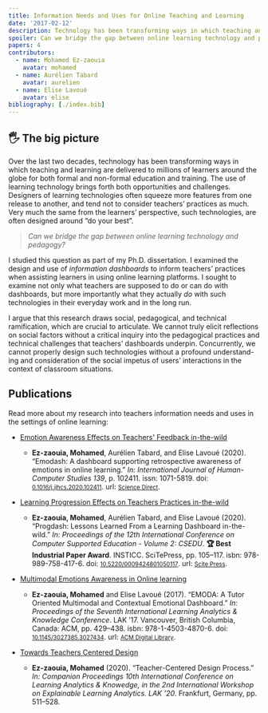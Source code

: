 ```yaml
---
title: Information Needs and Uses for Online Teaching and Learning
date: '2017-02-12'
description: Technology has been transforming ways in which teaching and learning are delivered. The use of learning technologies bring forth both opportunities and challenges. Designers of learning technologies often squeeze more features, and left with no time to consider teachers’ practices. Further, from the learners’ perspective, such technologies, are often designed around “do your best”.
spoiler: Can we bridge the gap between online learning technology and pedagogy?
papers: 4
contributors:
  - name: Mohamed Ez-zaouia
    avatar: mohamed
  - name: Aurélien Tabard
    avatar: aurelien
  - name: Elise Lavoué
    avatar: elise
bibliography: [./index.bib]
---
```


## 🖐️ The big picture

Over the last two decades, technology has been transforming ways in which teaching and learning are delivered to millions of learners around the globe for both formal and non-formal education and training. The use of learning technology brings forth both opportunities and challenges. Designers of learning technologies often squeeze more features from one release to another, and tend not to consider teachers’ practices as much. Very much the same from the learners’ perspective, such technologies, are often designed around “do your best”.

> *Can we bridge the gap between online learning technology and pedagogy?*

I studied this question as part of my Ph.D. dissertation. I examined the design and use of *information dashboards* to inform teachers’ practices when assisting learners in using online learning platforms. I sought to examine not only what teachers are supposed to do or can do with dashboards, but more importantly what they actually *do* with such technologies in their everyday work and in the long run.

I argue that this research draws social, pedagogical, and technical ramification, which are crucial to articulate. We cannot truly elicit reflections on social factors without a critical inquiry into the pedagogical practices and technical challenges that teachers’ dashboards underpin. Concurrently, we cannot properly design such technologies without a profound understand- ing and consideration of the social impetus of users’ interactions in the context of classroom situations.

## Publications
Read more about my research into teachers information needs and uses in the settings of online learning:

- [Emotion Awareness Effects on Teachers' Feedback in-the-wild](/papers/emotion-awareness-effects-on-teachers-feedback-in-the-wild/)
  - **Ez-zaouia, Mohamed**, Aurélien Tabard, and Elise Lavoué (2020). “Emodash: A dashboard supporting retrospective awareness of emotions in online learning.” *In: International Journal of Human-Computer Studies 139*, p. 102411. issn: 1071-5819. doi: <a href="https://doi.org/10.1016/j.ijhcs.2020.102411" target="_blank"><small>0.1016/j.ijhcs.2020.102411</small></a>. url: <a href="http://www.sciencedirect.com/science/article/pii/S1071581918305585" target="_blank"><small>Science Direct</small></a>.

- [Learning Progression Effects on Teachers Practices in-the-wild](/papers/learning-progression-effects-on-teachers-practices-in-the-wild/)
  - **Ez-zaouia, Mohamed**, Aurélien Tabard, and Elise Lavoué (2020). “Progdash: Lessons Learned From a Learning Dashboard in-the-wild.” *In: Proceedings of the 12th International Conference on Computer Supported Education - Volume 2: CSEDU*. **🏆 Best Industrial Paper Award**. INSTICC. SciTePress, pp. 105–117. isbn: 978-989-758-417-6. doi: <a href="https://doi.org/10.5220/0009424801050117" target="_blank"><small>10.5220/0009424801050117</small></a>. url: <a href="http://www.sciencedirect.com/science/article/pii/S1071581918305585" target="_blank"><small>Scite Press</small></a>.

- [Multimodal Emotions Awareness in Online learning](/papers/multimodal-emotions-awareness-in-online-learning/)
  - **Ez-zaouia, Mohamed** and Elise Lavoué (2017). “EMODA: A Tutor Oriented Multimodal and Contextual Emotional Dashboard.” *In: Proceedings of the Seventh International Learning Analytics & Knowledge Conference*. LAK ’17. Vancouver, British Columbia, Canada: ACM, pp. 429–438. isbn: 978-1-4503-4870-6. doi: <a href="https://doi.org/10.1145/3027385.3027434" target="_blank"><small>10.1145/3027385.3027434</small></a>. url: <a href="https://dl.acm.org/doi/10.1145/3027385.3027434" target="_blank"><small>ACM Digital Library</small></a>.

- [Towards Teachers Centered Design](/papers/towards-teachers-centered-design)
  - **Ez-zaouia, Mohamed** (2020). “Teacher-Centered Design Process.” *In: Companion Proceedings 10th International Conference on Learning Analytics & Knowedge, in the 2nd International Workshop on Explainable Learning Analytics. LAK ’20*. Frankfurt, Germany, pp. 511–528.
